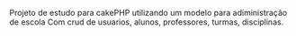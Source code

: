 Projeto de estudo para cakePHP utilizando um modelo para adiministração de escola
Com crud de usuarios, alunos, professores, turmas, disciplinas.
